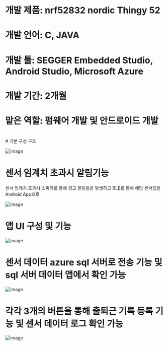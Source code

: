 
# 개발 제품: nrf52832 nordic Thingy 52
# 개발 언어: C, JAVA
# 개발 툴: SEGGER Embedded Studio, Android Studio, Microsoft Azure
# 개발 기간: 2개월
# 맡은 역할: 펌웨어 개발 및 안드로이드 개발
<br>
# 기본 구성 구조

![image](https://user-images.githubusercontent.com/48435474/70015456-bbfc4e00-15c0-11ea-8e70-f75c78276813.png)

# 센서 임계치 초과시 알림기능
센서 임계치 초과시 스피커를 통해 경고 알림음을 발생하고 BLE를 통해 해당 센서값을 Android App으로 

![image](https://user-images.githubusercontent.com/48435474/70015510-f49c2780-15c0-11ea-87eb-041e209f0fab.png)

# 앱 UI 구성 및 기능

![image](https://user-images.githubusercontent.com/48435474/70015562-201f1200-15c1-11ea-9ca4-774a9950ef3d.png)

# 센서 데이터 azure sql 서버로 전송 기능 및 sql 서버 데이터 앱에서 확인 가능

![image](https://user-images.githubusercontent.com/48435474/70015891-1d70ec80-15c2-11ea-88a2-63b543af3777.png)

# 각각 3개의 버튼을 통해 출퇴근 기록 등록 기능 및 센서 데이터 로그 확인 가능

![image](https://user-images.githubusercontent.com/48435474/70015691-755b2380-15c1-11ea-8494-e0b706ca1809.png)
